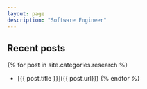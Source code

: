 ```yaml
---
layout: page
description: "Software Engineer"
---
```


## Recent posts

{% for post in site.categories.research %}
- [{{ post.title }}]({{ post.url}})
{% endfor %}
